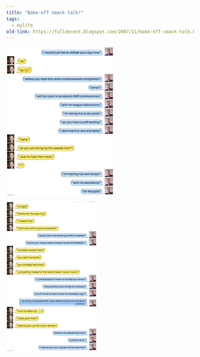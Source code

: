 ```yaml
---
title: "Bake-off smack talk!"
tags: 
  - mylife	
old-link: https://fulldecent.blogspot.com/2007/11/bake-off-smack-talk.html
---
```


![Bake off chat](assets/images/2007-11-09-bake-off-smack-talk.png)

![Bake off chat](assets/images/2007-11-09-bake-off-smack-talk-2.png)